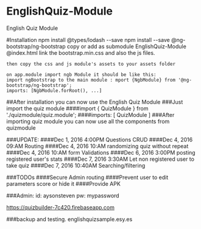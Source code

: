 # EnglishQuiz-Module
English Quiz Module


#Installation
    npm install @types/lodash --save
    npm install --save @ng-bootstrap/ng-bootstrap
    copy or add as submodule EnglishQuiz-Module
    @index.html link the bootstrap.min.css and also the js files.
    <link rel="stylesheet" href="./assets/bootstrap.min.css">
    <script src="./assets/jquery-3.1.1.min.js"></script> 
    <script src="./assets/bootstrap.min.js"></script>

    then copy the css and js module's assets to your assets folder

    on app.module import ngb Module it should be like this:
    import ngBootstrap to the main module : mport {NgbModule} from '@ng-bootstrap/ng-bootstrap';
    imports: [NgbModule.forRoot(), ...]

##After installation you can now use the English Quiz Module
###Just import the quiz module
####import { QuizModule } from './quizmodule/quiz.module';
####imports: [ QuizModule ]
###After importing quiz module you can now use all the components from quizmodule


###UPDATE:
####Dec 1, 2016 4:00PM Questions CRUD
####Dec 4, 2016 09:AM Routing
####Dec 4, 2016 10:AM randomizing quiz without repeat
####Dec 4, 2016 10:AM form Validations
####Dec 6, 2016 3:00PM posting registered user's stats
####Dec 7, 2016 3:30AM Let non registered user to take quiz
####Dec 7, 2016 10:40AM Searching/filtering

###TODOs
####Secure Admin routing
####Prevent user to edit parameters score or hide it
####Provide APK

###Admin:
    id: aysonsteven
    pw: mypassword

https://quizbuilder-7c420.firebaseapp.com

###backup and testing.
    englishquizsample.esy.es